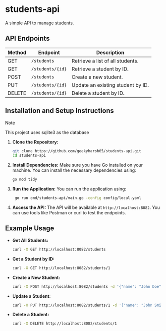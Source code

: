 # students-api

A simple API to manage students.

## API Endpoints

| Method | Endpoint                | Description                          |
|--------|-------------------------|--------------------------------------|
| GET    | `/students`             | Retrieve a list of all students.    |
| GET    | `/students/{id}`        | Retrieve a student by ID.            |
| POST   | `/students`             | Create a new student.                |
| PUT    | `/students/{id}`        | Update an existing student by ID.    |
| DELETE | `/students/{id}`        | Delete a student by ID.              |

## Installation and Setup Instructions

> [!NOTE]  
> This project uses sqlite3 as the database

1. **Clone the Repository:**
   ```bash
   git clone https://github.com/geekyharsh05/students-api.git
   cd students-api
   ```

2. **Install Dependencies:**
   Make sure you have Go installed on your machine. You can install the necessary dependencies using:
   ```bash
   go mod tidy
   ```

3. **Run the Application:**
   You can run the application using:
   ```bash
    go run cmd/students-api/main.go -config config/local.yaml
   ```

4. **Access the API:**
   The API will be available at `http://localhost:8082`. You can use tools like Postman or curl to test the endpoints.

## Example Usage

- **Get All Students:**
  ```bash
  curl -X GET http://localhost:8082/students
  ```

- **Get a Student by ID:**
  ```bash
  curl -X GET http://localhost:8082/students/1
  ```

- **Create a New Student:**
  ```bash
  curl -X POST http://localhost:8082/students -d '{"name": "John Doe", "email": "john@example.com", "age": 20}'
  ```

- **Update a Student:**
  ```bash
  curl -X PUT http://localhost:8082/students/1 -d '{"name": "John Smith", "email": "johnsmith@example.com", "age": 21}'
  ```

- **Delete a Student:**
  ```bash
  curl -X DELETE http://localhost:8082/students/1
  ```

